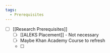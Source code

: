 ```yaml
---
tags:
  - Prerequisites
---
```


- [ ] [[Research Prerequisites]]
	- [ ] [[ALEKS Placement]] - Not necessary
	- [ ] Maybe Khan Academy Course to refresh
	- [ ] 
